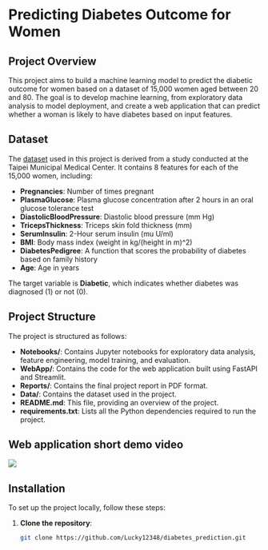 # Predicting Diabetes Outcome for Women

## Project Overview

This project aims to build a machine learning model to predict the diabetic outcome for women based on a dataset of 15,000 women aged between 20 and 80. The goal is to develop machine learning, from exploratory data analysis to model deployment, and create a web application that can predict whether a woman is likely to have diabetes based on input features.

## Dataset

The [dataset](https://github.com/Lucky12348/diabetes_prediction/blob/update/main/Data/TAIPEI_diabetes.csv) used in this project is derived from a study conducted at the Taipei Municipal Medical Center. It contains 8 features for each of the 15,000 women, including:

- **Pregnancies**: Number of times pregnant
- **PlasmaGlucose**: Plasma glucose concentration after 2 hours in an oral glucose tolerance test
- **DiastolicBloodPressure**: Diastolic blood pressure (mm Hg)
- **TricepsThickness**: Triceps skin fold thickness (mm)
- **SerumInsulin**: 2-Hour serum insulin (mu U/ml)
- **BMI**: Body mass index (weight in kg/(height in m)^2)
- **DiabetesPedigree**: A function that scores the probability of diabetes based on family history
- **Age**: Age in years

The target variable is **Diabetic**, which indicates whether diabetes was diagnosed (1) or not (0).

## Project Structure

The project is structured as follows:

- **Notebooks/**: Contains Jupyter notebooks for exploratory data analysis, feature engineering, model training, and evaluation.
- **WebApp/**: Contains the code for the web application built using FastAPI and Streamlit.
- **Reports/**: Contains the final project report in PDF format.
- **Data/**: Contains the dataset used in the project.
- **README.md**: This file, providing an overview of the project.
- **requirements.txt**: Lists all the Python dependencies required to run the project.

## Web application short demo video

![](https://media.tenor.com/ZPHHiCRxrlsAAAAj/happy-happy-happy-cat.gif)


## Installation

To set up the project locally, follow these steps:

1. **Clone the repository**:
   ```bash
   git clone https://github.com/Lucky12348/diabetes_prediction.git
